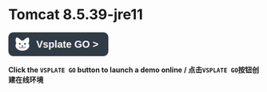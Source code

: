 # Tomcat 8.5.39-jre11

<a href="https://www.vsplate.com/?docker-compose=https://github.com/vsplate/dcenvs/tomcat/8.5.39-jre11"><img alt="VSPLATE GO" src="https://raw.githubusercontent.com/vsplate/images/master/vsgo_btn.png" width="200px"></a>

**Click the `VSPLATE GO` button to launch a demo online / 点击`VSPLATE GO`按钮创建在线环境**